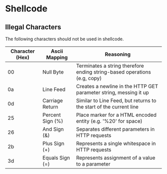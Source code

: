 # Shellcode

## Illegal Characters

The following characters should not be used in shellcode.

Character (Hex) | Ascii Mapping    | Reasoning
--------------- | ---------------- | ------------------------------------------------------------------------
00              | Null Byte        | Terminates a string therefore ending string-based operations (e.g, copy)
0a              | Line Feed        | Creates a newline in the HTTP GET parameter string, messing it up
0d              | Carriage Return  | Similar to Line Feed, but returns to the start of the current line
25              | Percent Sign (%) | Place marker for a HTML encoded entity (e.g. '%20' for space)
26              | And Sign (&)     | Separates different parameters in HTTP requests
2b              | Plus Sign (+)    | Represents a single whitespace in HTTP requests
3d              | Equals Sign (=)  | Represents assignment of a value to a parameter
